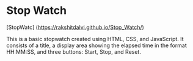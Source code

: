 # Stop Watch
[StopWatc] (https://rakshitdalvi.github.io/Stop_Watch/)

This is a basic stopwatch created using HTML, CSS, and JavaScript. It consists of a title, a display area showing the elapsed time in the format HH:MM:SS, and three buttons: Start, Stop, and Reset.
